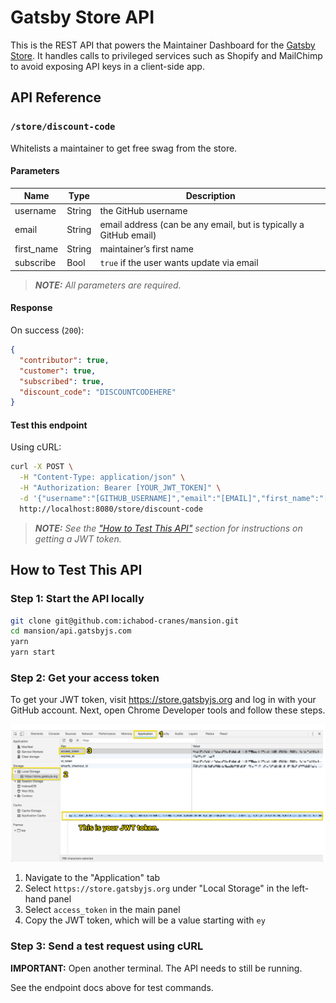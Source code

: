 # Gatsby Store API

This is the REST API that powers the Maintainer Dashboard for the [Gatsby Store](https://store.gatsbyjs.org). It handles calls to privileged services such as Shopify and MailChimp to avoid exposing API keys in a client-side app.

## API Reference

### `/store/discount-code`

Whitelists a maintainer to get free swag from the store.

#### Parameters

| Name       | Type   | Description                                                       |
| ---------- | ------ | ----------------------------------------------------------------- |
| username   | String | the GitHub username                                               |
| email      | String | email address (can be any email, but is typically a GitHub email) |
| first_name | String | maintainer’s first name                                           |
| subscribe  | Bool   | `true` if the user wants update via email                         |

> _**NOTE:** All parameters are required._

#### Response

On success (`200`):

```json
{
  "contributor": true,
  "customer": true,
  "subscribed": true,
  "discount_code": "DISCOUNTCODEHERE"
}
```

#### Test this endpoint

Using cURL:

```bash
curl -X POST \
  -H "Content-Type: application/json" \
  -H "Authorization: Bearer [YOUR_JWT_TOKEN]" \
  -d '{"username":"[GITHUB_USERNAME]","email":"[EMAIL]","first_name":"[FNAME]","subscribe":true}' \
  http://localhost:8080/store/discount-code
```

> _**NOTE:** See the ["How to Test This API"](#how-to-test-this-api) section for instructions on getting a JWT token._

## How to Test This API

### Step 1: Start the API locally

```bash
git clone git@github.com:ichabod-cranes/mansion.git
cd mansion/api.gatsbyjs.com
yarn
yarn start
```

### Step 2: Get your access token

To get your JWT token, visit <https://store.gatsbyjs.org> and log in with your GitHub account. Next, open Chrome Developer tools and follow these steps.

![Getting a JWT token in Chrome dev tools](docs/images/jwt-token.png)

1.  Navigate to the "Application" tab
2.  Select `https://store.gatsbyjs.org` under "Local Storage" in the left-hand panel
3.  Select `access_token` in the main panel
4.  Copy the JWT token, which will be a value starting with `ey`

### Step 3: Send a test request using cURL

**IMPORTANT:** Open another terminal. The API needs to still be running.

See the endpoint docs above for test commands.
